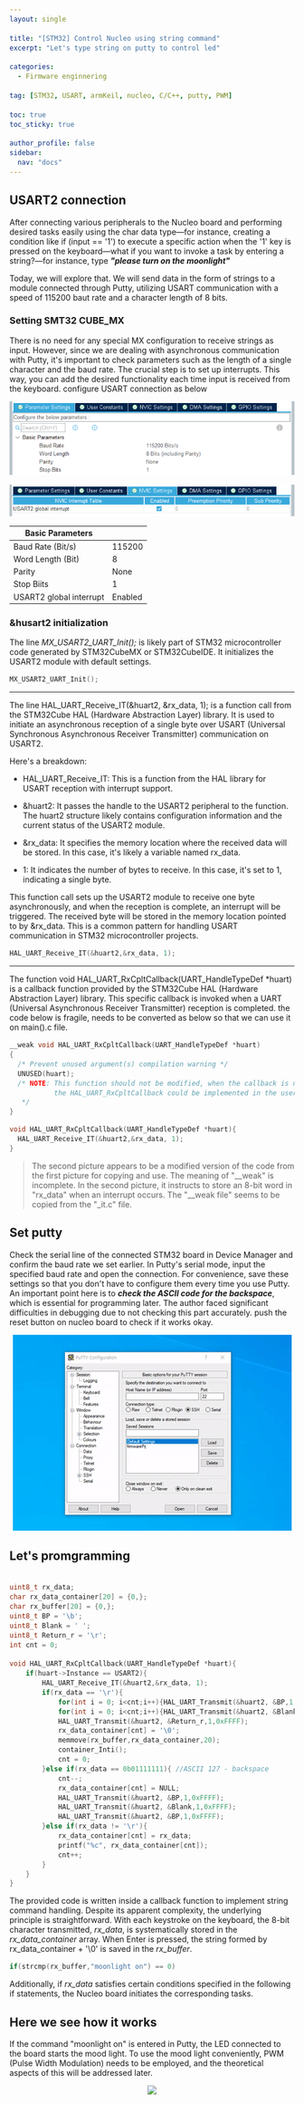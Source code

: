 ```yaml
---
layout: single

title: "[STM32] Control Nucleo using string command"
excerpt: "Let's type string on putty to control led"

categories:
  - Firmware enginnering

tag: [STM32, USART, armKeil, nucleo, C/C++, putty, PWM] 

toc: true
toc_sticky: true

author_profile: false
sidebar:
  nav: "docs"
---
```


## USART2 connection 
After connecting various peripherals to the Nucleo board and performing desired tasks easily using the char data type—for instance, creating a condition like if (input == '1') to execute a specific action when the '1' key is pressed on the keyboard—what if you want to invoke a task by entering a string?—for instance, type ***"please turn on the moonlight"***

Today, we will explore that. We will send data in the form of strings to a module connected through Putty, utilizing USART communication with a speed of 115200 baut rate and a character length of 8 bits.

### Setting SMT32 CUBE_MX

There is no need for any special MX configuration to receive strings as input. However, since we are dealing with asynchronous communication with Putty, it's important to check parameters such as the length of a single character and the baud rate. The crucial step is to set up interrupts. This way, you can add the desired functionality each time input is received from the keyboard. configure USART connection as below 

![usart_speed](/assets/images/2023-11-23-stm32stringInput/usart_speed.png)

![usart_interrupt](/assets/images/2023-11-23-stm32stringInput/usart_interrupt.png)

|Basic Parameters||
|---|---|
|Baud Rate (Bit/s)|115200|
|Word Length (Bit)|8|
|Parity|None|
|Stop Biits|1|
|USART2 global interrupt|Enabled|

### &husart2 initialization
The line *MX_USART2_UART_Init();* is likely part of STM32 microcontroller code generated by STM32CubeMX or STM32CubeIDE. It initializes the USART2 module with default settings. 
```c
MX_USART2_UART_Init();
```
---

The line HAL_UART_Receive_IT(&huart2, &rx_data, 1); is a function call from the STM32Cube HAL (Hardware Abstraction Layer) library. It is used to initiate an asynchronous reception of a single byte over USART (Universal Synchronous Asynchronous Receiver Transmitter) communication on USART2.

Here's a breakdown:

- HAL_UART_Receive_IT: This is a function from the HAL library for USART reception with interrupt support.

- &huart2: It passes the handle to the USART2 peripheral to the function. The huart2 structure likely contains configuration information and the current status of the USART2 module.

- &rx_data: It specifies the memory location where the received data will be stored. In this case, it's likely a variable named rx_data.

- 1: It indicates the number of bytes to receive. In this case, it's set to 1, indicating a single byte.

This function call sets up the USART2 module to receive one byte asynchronously, and when the reception is complete, an interrupt will be triggered. The received byte will be stored in the memory location pointed to by &rx_data. This is a common pattern for handling USART communication in STM32 microcontroller projects.

```c
HAL_UART_Receive_IT(&huart2,&rx_data, 1);
```

---
The function void HAL_UART_RxCpltCallback(UART_HandleTypeDef *huart) is a callback function provided by the STM32Cube HAL (Hardware Abstraction Layer) library. This specific callback is invoked when a UART (Universal Asynchronous Receiver Transmitter) reception is completed. the code below is fragile, needs to be converted as below so that we can use it on main().c file. 

```c
__weak void HAL_UART_RxCpltCallback(UART_HandleTypeDef *huart)
{
  /* Prevent unused argument(s) compilation warning */
  UNUSED(huart);
  /* NOTE: This function should not be modified, when the callback is needed,
           the HAL_UART_RxCpltCallback could be implemented in the user file
   */
}
```

```c
void HAL_UART_RxCpltCallback(UART_HandleTypeDef *huart){
  HAL_UART_Receive_IT(&huart2,&rx_data, 1);
}
```
>The second picture appears to be a modified version of the code from the first picture for copying and use. The meaning of "__weak" is incomplete. In the second picture, it instructs to store an 8-bit word in "rx_data" when an interrupt occurs. The "__weak file" seems to be copied from the "_it.c" file.

## Set putty 
Check the serial line of the connected STM32 board in Device Manager and confirm the baud rate we set earlier. In Putty's serial mode, input the specified baud rate and open the connection. For convenience, save these settings so that you don't have to configure them every time you use Putty. An important point here is to ***check the ASCII code for the backspace***, which is essential for programming later. The author faced significant difficulties in debugging due to not checking this part accurately. push the reset button on nucleo board to check if it works okay.

<p align="center"><img src="/assets/images/2023-11-23-stm32stringInput/putty_config.gif"></p>

## Let's promgramming 

```c

uint8_t rx_data;
char rx_data_container[20] = {0,};
char rx_buffer[20] = {0,};
uint8_t BP = '\b';
uint8_t Blank = ' ';
uint8_t Return_r = '\r';
int cnt = 0;

void HAL_UART_RxCpltCallback(UART_HandleTypeDef *huart){
	if(huart->Instance == USART2){
		HAL_UART_Receive_IT(&huart2,&rx_data, 1);
		if(rx_data == '\r'){
			for(int i = 0; i<cnt;i++){HAL_UART_Transmit(&huart2, &BP,1,0xFFFF);}
			for(int i = 0; i<cnt;i++){HAL_UART_Transmit(&huart2, &Blank,1,0xFFFF);}
			HAL_UART_Transmit(&huart2, &Return_r,1,0xFFFF);
			rx_data_container[cnt] = '\0';
			memmove(rx_buffer,rx_data_container,20);
			container_Inti();
			cnt = 0;
		}else if(rx_data == 0b01111111){ //ASCII 127 - backspace
			cnt--;
			rx_data_container[cnt] = NULL;
			HAL_UART_Transmit(&huart2, &BP,1,0xFFFF);
			HAL_UART_Transmit(&huart2, &Blank,1,0xFFFF);
			HAL_UART_Transmit(&huart2, &BP,1,0xFFFF);
		}else if(rx_data != '\r'){
			rx_data_container[cnt] = rx_data;
			printf("%c", rx_data_container[cnt]);
			cnt++;
		}
	}
}
```
The provided code is written inside a callback function to implement string command handling. Despite its apparent complexity, the underlying principle is straightforward. With each keystroke on the keyboard, the 8-bit character transmitted, *rx_data*, is systematically stored in the *rx_data_container* array. When Enter is pressed, the string formed by rx_data_container + '\0' is saved in the *rx_buffer*.
```c
if(strcmp(rx_buffer,"moonlight on") == 0)
```

Additionally, if *rx_data* satisfies certain conditions specified in the following if statements, the Nucleo board initiates the corresponding tasks.

## Here we see how it works

If the command "moonlight on" is entered in Putty, the LED connected to the board starts the mood light. To use the mood light conveniently, PWM (Pulse Width Modulation) needs to be employed, and the theoretical aspects of this will be addressed later.

<p align="center"><img src="/assets/images/2023-11-23-stm32stringInput/outcomes.gif"></p>
